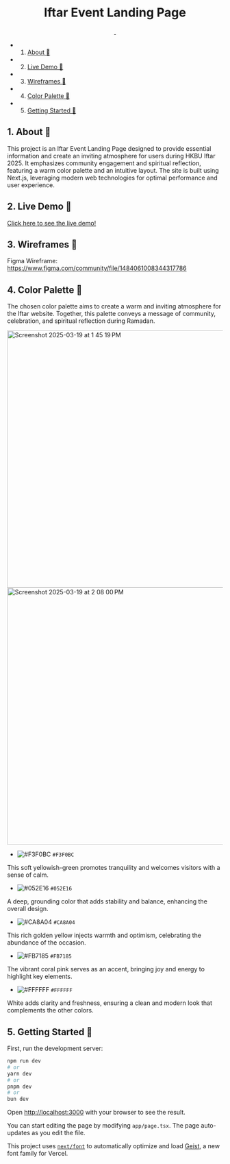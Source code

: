 <h1 align="center">
  Iftar Event Landing Page
</h1>

<p align="center">
  <a aria-label="Framework" href="https://nextjs.org">
    <img alt="" src="https://img.shields.io/badge/Next.js-000000.svg?style=for-the-badge&logo=Next.js&labelColor=000">
  </a>
  <img alt="" src="https://img.shields.io/github/languages/top/ayazhankadessova/hkbu-iftar?style=for-the-badge&labelColor=000">
</p>

<!-- vscode-markdown-toc -->
* 1. [About 🌙](#About)
* 2. [Live Demo 🎥](#LiveDemo)
* 3. [Wireframes 📐](#Wireframes)
* 4. [Color Palette 🎨](#ColorPalette)
* 5. [Getting Started 🚀](#GettingStarted)

<!-- vscode-markdown-toc-config
	numbering=true
	autoSave=true
	/vscode-markdown-toc-config -->
<!-- /vscode-markdown-toc -->

##  1. <a name='About'></a>About 🌙

This project is an Iftar Event Landing Page designed to provide essential information and create an inviting atmosphere for users during HKBU Iftar 2025. It emphasizes community engagement and spiritual reflection, featuring a warm color palette and an intuitive layout. The site is built using Next.js, leveraging modern web technologies for optimal performance and user experience.

##  2. <a name='LiveDemo'></a>Live Demo 🎥

[Click here to see the live demo!](https://hkbu-iftar.vercel.app)

##  3. <a name='Wireframes'></a>Wireframes 📐

Figma Wireframe: https://www.figma.com/community/file/1484061008344317786

##  4. <a name='ColorPalette'></a>Color Palette 🎨

The chosen color palette aims to create a warm and inviting atmosphere for the Iftar website. Together, this palette conveys a message of community, celebration, and spiritual reflection during Ramadan.

<img width="600" alt="Screenshot 2025-03-19 at 1 45 19 PM" src="https://github.com/user-attachments/assets/b6483e0a-aef5-4122-9fb9-de4e50cbd762" />
<img width="600" alt="Screenshot 2025-03-19 at 2 08 00 PM" src="https://github.com/user-attachments/assets/a59621f6-485c-4b4f-a088-7f75b06e1807" />

- ![#F3F0BC](https://placehold.co/15x15/F3F0BC/F3F0BC.png) `#F3F0BC`

This soft yellowish-green promotes tranquility and welcomes visitors with a sense of calm.

- ![#052E16](https://placehold.co/15x15/052E16/052E16.png) `#052E16`

A deep, grounding color that adds stability and balance, enhancing the overall design.

- ![#CA8A04](https://placehold.co/15x15/CA8A04/CA8A04.png) `#CA8A04`

This rich golden yellow injects warmth and optimism, celebrating the abundance of the occasion.

- ![#FB7185](https://placehold.co/15x15/FB7185/FB7185.png) `#FB7185`

The vibrant coral pink serves as an accent, bringing joy and energy to highlight key elements.

- ![#FFFFFF](https://placehold.co/15x15/FFFFFF/FFFFFF.png) `#FFFFFF`

White adds clarity and freshness, ensuring a clean and modern look that complements the other colors.

##  5. <a name='GettingStarted'></a>Getting Started 🚀

First, run the development server:

```bash
npm run dev
# or
yarn dev
# or
pnpm dev
# or
bun dev
```

Open [http://localhost:3000](http://localhost:3000) with your browser to see the result.

You can start editing the page by modifying `app/page.tsx`. The page auto-updates as you edit the file.

This project uses [`next/font`](https://nextjs.org/docs/app/building-your-application/optimizing/fonts) to automatically optimize and load [Geist](https://vercel.com/font), a new font family for Vercel.
